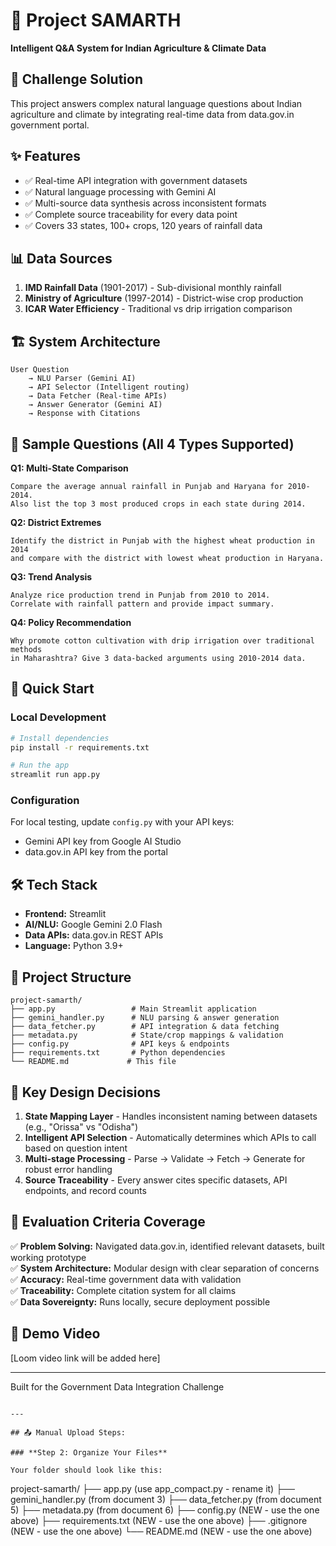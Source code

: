 # 🌾 Project SAMARTH

**Intelligent Q&A System for Indian Agriculture & Climate Data**

## 🎯 Challenge Solution
This project answers complex natural language questions about Indian agriculture and climate by integrating real-time data from data.gov.in government portal.

## ✨ Features
- ✅ Real-time API integration with government datasets
- ✅ Natural language processing with Gemini AI
- ✅ Multi-source data synthesis across inconsistent formats
- ✅ Complete source traceability for every data point
- ✅ Covers 33 states, 100+ crops, 120 years of rainfall data

## 📊 Data Sources
1. **IMD Rainfall Data** (1901-2017) - Sub-divisional monthly rainfall
2. **Ministry of Agriculture** (1997-2014) - District-wise crop production
3. **ICAR Water Efficiency** - Traditional vs drip irrigation comparison

## 🏗️ System Architecture
```
User Question 
    → NLU Parser (Gemini AI)
    → API Selector (Intelligent routing)
    → Data Fetcher (Real-time APIs)
    → Answer Generator (Gemini AI)
    → Response with Citations
```

## 🎯 Sample Questions (All 4 Types Supported)

**Q1: Multi-State Comparison**
```
Compare the average annual rainfall in Punjab and Haryana for 2010-2014. 
Also list the top 3 most produced crops in each state during 2014.
```

**Q2: District Extremes**
```
Identify the district in Punjab with the highest wheat production in 2014 
and compare with the district with lowest wheat production in Haryana.
```

**Q3: Trend Analysis**
```
Analyze rice production trend in Punjab from 2010 to 2014. 
Correlate with rainfall pattern and provide impact summary.
```

**Q4: Policy Recommendation**
```
Why promote cotton cultivation with drip irrigation over traditional methods 
in Maharashtra? Give 3 data-backed arguments using 2010-2014 data.
```

## 🚀 Quick Start

### Local Development
```bash
# Install dependencies
pip install -r requirements.txt

# Run the app
streamlit run app.py
```

### Configuration
For local testing, update `config.py` with your API keys:
- Gemini API key from Google AI Studio
- data.gov.in API key from the portal

## 🛠️ Tech Stack
- **Frontend:** Streamlit
- **AI/NLU:** Google Gemini 2.0 Flash
- **Data APIs:** data.gov.in REST APIs
- **Language:** Python 3.9+

## 📂 Project Structure
```
project-samarth/
├── app.py                 # Main Streamlit application
├── gemini_handler.py      # NLU parsing & answer generation
├── data_fetcher.py        # API integration & data fetching
├── metadata.py            # State/crop mappings & validation
├── config.py              # API keys & endpoints
├── requirements.txt       # Python dependencies
└── README.md             # This file
```

## 🎨 Key Design Decisions

1. **State Mapping Layer** - Handles inconsistent naming between datasets (e.g., "Orissa" vs "Odisha")
2. **Intelligent API Selection** - Automatically determines which APIs to call based on question intent
3. **Multi-stage Processing** - Parse → Validate → Fetch → Generate for robust error handling
4. **Source Traceability** - Every answer cites specific datasets, API endpoints, and record counts

## 📝 Evaluation Criteria Coverage

✅ **Problem Solving:** Navigated data.gov.in, identified relevant datasets, built working prototype  
✅ **System Architecture:** Modular design with clear separation of concerns  
✅ **Accuracy:** Real-time government data with validation  
✅ **Traceability:** Complete citation system for all claims  
✅ **Data Sovereignty:** Runs locally, secure deployment possible  

## 🎥 Demo Video
[Loom video link will be added here]

---

Built for the Government Data Integration Challenge
```

---

## 📤 Manual Upload Steps:

### **Step 2: Organize Your Files**

Your folder should look like this:
```
project-samarth/
├── app.py                    (use app_compact.py - rename it)
├── gemini_handler.py         (from document 3)
├── data_fetcher.py           (from document 5)
├── metadata.py               (from document 6)
├── config.py                 (NEW - use the one above)
├── requirements.txt          (NEW - use the one above)
├── .gitignore               (NEW - use the one above)
└── README.md                (NEW - use the one above)